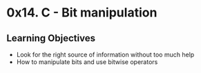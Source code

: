 # 0x14. C - Bit manipulation

## Learning Objectives

- Look for the right source of information without too much help
- How to manipulate bits and use bitwise operators